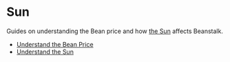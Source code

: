 # Sun

Guides on understanding the Bean price and how [the Sun](../../farm/sun.md) affects Beanstalk.

* [Understand the Bean Price](understand-price.md)
* [Understand the Sun](understand-sun.md)
